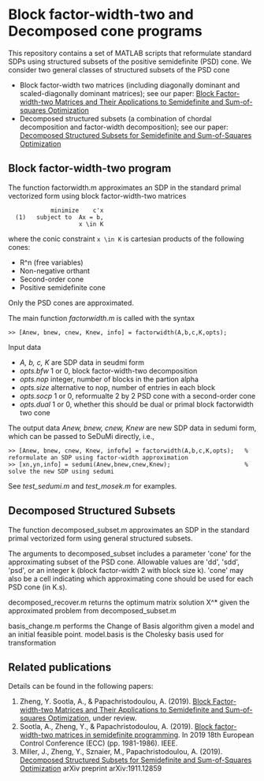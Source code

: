 # Block factor-width-two and Decomposed cone programs
This repository contains a set of MATLAB scripts that reformulate standard SDPs using structured subsets of the positive semidefinite (PSD) cone. We consider two general classes of structured subsets of the PSD cone

* Block factor-width two matrices (including diagonally dominant and scaled-diagonally dominant matrices); see our paper: [Block Factor-width-two Matrices and Their Applications to Semidefinite and Sum-of-squares Optimization](https://arxiv.org/abs/1909.11076)
* Decomposed structured subsets (a combination of chordal decomposition and factor-width decomposition); see our paper: [Decomposed Structured Subsets for Semidefinite and Sum-of-Squares Optimization](https://arxiv.org/abs/1911.12859)

## Block factor-width-two program

The function factorwidth.m approximates an SDP in the standard primal vectorized form using block factor-width-two matrices

                minimize 	c'x					
	  (1)   subject to	Ax = b,					
	                 	x \in K				

where the conic constraint `x \in K` is cartesian products of the following cones:

* R^n (free variables)
* Non-negative orthant
* Second-order cone
* Positive semidefinite cone

Only the PSD cones are approximated.    

The main function _factorwidth.m_ is called with the syntax

	>> [Anew, bnew, cnew, Knew, info] = factorwidth(A,b,c,K,opts);
	
Input data
* _A, b, c, K_ are SDP data in seudmi form
* _opts.bfw_     1 or 0,  block factor-width-two decomposition
* _opts.nop_     integer, number of blocks in the partion alpha
* _opts.size_    alternative to nop, number of entries in each block
* _opts.socp_    1 or 0,  reformualte 2 by 2 PSD cone with a second-order cone
* _opts.dual_    1 or 0, whether this should be dual or primal block
                    factorwidth two cone

The output data _Anew, bnew, cnew, Knew_ are new SDP data in sedumi form, which can be passed to SeDuMi directly, i.e.,

	>> [Anew, bnew, cnew, Knew, infofw] = factorwidth(A,b,c,K,opts);   % reformulate an SDP using factor-width approximation
	>> [xn,yn,info] = sedumi(Anew,bnew,cnew,Knew);                     % solve the new SDP using sedumi
	
See _test_sedumi.m_ and _test_mosek.m_ for examples.


## Decomposed Structured Subsets

The function decomposed_subset.m approximates an SDP in the standard primal vectorized form using general structured subsets. 

The arguments to decomposed_subset includes a parameter 'cone' for the approximating subset of the PSD cone. Allowable values are 'dd', 'sdd', 'psd', or an integer k (block factor-width 2 with block size k). 'cone' may also be a cell indicating which approximating cone should be used for each PSD cone (in K.s). 

decomposed_recover.m returns the optimum matrix solution X^* given the approximated problem from decomposed_subset.m

basis_change.m performs the Change of Basis algorithm given a model and an initial feasible point. model.basis is the Cholesky basis used for transformation

## Related publications
Details can be found in the following papers:
1. Zheng, Y. Sootla, A., & Papachristodoulou, A. (2019). [Block Factor-width-two Matrices and Their Applications to Semidefinite and Sum-of-squares Optimization](https://arxiv.org/abs/1909.11076), under review.
2. Sootla, A., Zheng, Y., & Papachristodoulou, A. (2019). [Block factor-width-two matrices in semidefinite programming](https://arxiv.org/abs/1903.04938). In 2019 18th European Control Conference (ECC) (pp. 1981-1986). IEEE.
3. Miller, J., Zheng, Y., Sznaier, M., Papachristodoulou, A. (2019). [Decomposed Structured Subsets for Semidefinite and Sum-of-Squares Optimization](https://arxiv.org/abs/1911.12859) arXiv preprint arXiv:1911.12859
